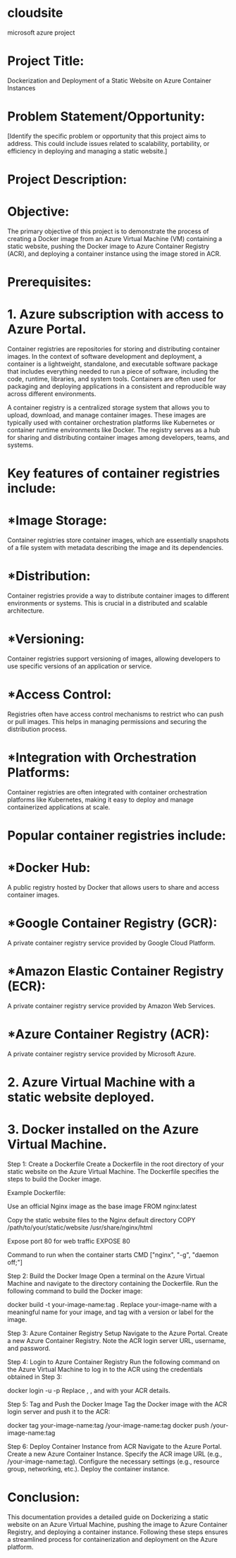 <h1>cloudsite</h1>
microsoft azure project


# Project Title:

Dockerization and Deployment of a Static Website on Azure Container Instances

# Problem Statement/Opportunity:
[Identify the specific problem or opportunity that this project aims to address. This could include issues related to scalability, portability, or efficiency in deploying and managing a static website.]

# Project Description:
# Objective:
The primary objective of this project is to demonstrate the process of creating a Docker image from an Azure Virtual Machine (VM) containing a static website, pushing the Docker image to Azure Container Registry (ACR), and deploying a container instance using the image stored in ACR.

# Prerequisites:
 # 1. Azure subscription with access to Azure Portal.
 Container registries are repositories for storing and distributing container images. In the context of software development and deployment, a container is a lightweight, standalone, and executable software package that includes everything needed to run a piece of software, including the code, runtime, libraries, and system tools. Containers are often used for packaging and deploying applications in a consistent and reproducible way across different environments.

A container registry is a centralized storage system that allows you to upload, download, and manage container images. These images are typically used with container orchestration platforms like Kubernetes or container runtime environments like Docker. The registry serves as a hub for sharing and distributing container images among developers, teams, and systems.

# Key features of container registries include:

# *Image Storage: 
Container registries store container images, which are essentially snapshots of a file system with metadata describing the image and its dependencies.

# *Distribution: 
Container registries provide a way to distribute container images to different environments or systems. This is crucial in a distributed and scalable architecture.

# *Versioning: 
Container registries support versioning of images, allowing developers to use specific versions of an application or service.

# *Access Control: 
Registries often have access control mechanisms to restrict who can push or pull images. This helps in managing permissions and securing the distribution process.

# *Integration with Orchestration Platforms: 
Container registries are often integrated with container orchestration platforms like Kubernetes, making it easy to deploy and manage containerized applications at scale.

# Popular container registries include:

# *Docker Hub: 
A public registry hosted by Docker that allows users to share and access container images.

# *Google Container Registry (GCR): 
A private container registry service provided by Google Cloud Platform.

# *Amazon Elastic Container Registry (ECR): 
A private container registry service provided by Amazon Web Services.

# *Azure Container Registry (ACR):
A private container registry service provided by Microsoft Azure.

# 2. Azure Virtual Machine with a static website deployed.
# 3. Docker installed on the Azure Virtual Machine.

Step 1: Create a Dockerfile
Create a Dockerfile in the root directory of your static website on the Azure Virtual Machine. The Dockerfile specifies the steps to build the Docker image.

Example Dockerfile:

Use an official Nginx image as the base image
FROM nginx:latest

Copy the static website files to the Nginx default directory
COPY /path/to/your/static/website /usr/share/nginx/html

Expose port 80 for web traffic
EXPOSE 80

Command to run when the container starts
CMD ["nginx", "-g", "daemon off;"]


Step 2: Build the Docker Image
Open a terminal on the Azure Virtual Machine and navigate to the directory containing the Dockerfile. Run the following command to build the Docker image:

docker build -t your-image-name:tag .
Replace your-image-name with a meaningful name for your image, and tag with a version or label for the image.

Step 3: Azure Container Registry Setup
Navigate to the Azure Portal.
Create a new Azure Container Registry.
Note the ACR login server URL, username, and password.

Step 4: Login to Azure Container Registry
Run the following command on the Azure Virtual Machine to log in to the ACR using the credentials obtained in Step 3:

docker login <acr-login-server> -u <username> -p <password>
Replace <acr-login-server>, <username>, and <password> with your ACR details.

Step 5: Tag and Push the Docker Image
Tag the Docker image with the ACR login server and push it to the ACR:

docker tag your-image-name:tag <acr-login-server>/your-image-name:tag
docker push <acr-login-server>/your-image-name:tag

Step 6: Deploy Container Instance from ACR
Navigate to the Azure Portal.
Create a new Azure Container Instance.
Specify the ACR image URL (e.g., <acr-login-server>/your-image-name:tag).
Configure the necessary settings (e.g., resource group, networking, etc.).
Deploy the container instance.


# Conclusion:
This documentation provides a detailed guide on Dockerizing a static website on an Azure Virtual Machine, pushing the image to Azure Container Registry, and deploying a container instance. Following these steps ensures a streamlined process for containerization and deployment on the Azure platform.
